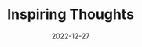 ---
slug: thought-for-the-day
title: "Inspiring Thoughts"
date: 2022-12-27
excerpt: "If life's journey be endless where is its goal the answer is it is everywhere we are 
in a palace which has no end but which we have reached by exploring it and extending our 
relationship with it we are ever making it more and more our own."
tags: [Inspiration, Motivation, Quotes, Thoughts]
---